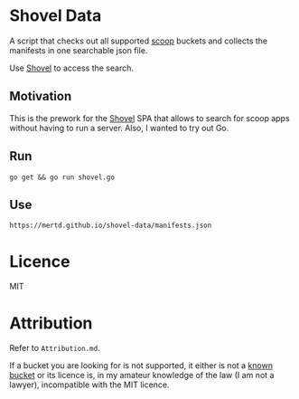 # Shovel Data

A script that checks out all supported [scoop](https://scoop.sh/) buckets and collects the manifests in one searchable json file.

Use [Shovel](https://shovel.sh) to access the search.

## Motivation

This is the prework for the [Shovel](https://shovel.sh) SPA that allows to search for scoop apps without having to run a server. Also, I wanted to try out Go.

## Run

`go get && go run shovel.go`

## Use

`https://mertd.github.io/shovel-data/manifests.json`

# Licence

MIT

# Attribution

Refer to `Attribution.md`.

If a bucket you are looking for is not supported, it either is not a [known bucket](https://github.com/lukesampson/scoop/blob/master/buckets.json) or its licence is, in my amateur knowledge of the law (I am not a lawyer), incompatible with the MIT licence.